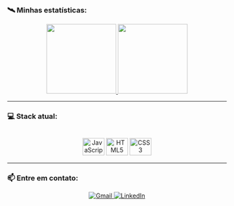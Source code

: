 ### 🛰 Minhas estatísticas:

<div align="center">
  <a href="https://github.com/KaiqueParra">
    <img height="160em" src="https://github-readme-stats.vercel.app/api?username=KaiqueParra&show_icons=true&theme=dark&count_private=true&hide_border=true"/>
    <img height="160em" src="https://github-readme-stats.vercel.app/api/top-langs/?username=KaiqueParra&layout=compact&theme=dark&hide_border=true"/>
  </a>
</div>

---

### 💻 Stack atual:

<div align="center" style="display: inline_block"><br>
  <img alt="JavaScript" height="40" width="50" src="https://cdn.jsdelivr.net/gh/devicons/devicon/icons/javascript/javascript-original.svg" />
  <img alt="HTML5" height="40" width="50" src="https://cdn.jsdelivr.net/gh/devicons/devicon/icons/html5/html5-original.svg" />
  <img alt="CSS3" height="40" width="50" src="https://cdn.jsdelivr.net/gh/devicons/devicon/icons/css3/css3-original.svg" />
</div>

---

### 📫 Entre em contato:

<div align="center">
  <a href="mailto:kaique.p.parra@gmail.com" target="_blank">
    <img src="https://img.shields.io/badge/-Gmail-%23333?style=for-the-badge&logo=gmail&logoColor=white" alt="Gmail">
  </a>
  <a href="https://www.linkedin.com/in/kaiqueparra/" target="_blank">
    <img src="https://img.shields.io/badge/LinkedIn-0077B5?style=for-the-badge&logo=linkedin&logoColor=white" alt="LinkedIn">
  </a>
</div>
